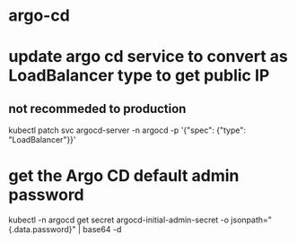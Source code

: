# argo-cd


# update argo cd service to convert as LoadBalancer type to get public IP
## not recommeded to production
kubectl patch svc argocd-server -n argocd -p '{"spec": {"type": "LoadBalancer"}}'


# get the Argo CD default admin password 
kubectl -n argocd get secret argocd-initial-admin-secret -o jsonpath="{.data.password}" | base64 -d

